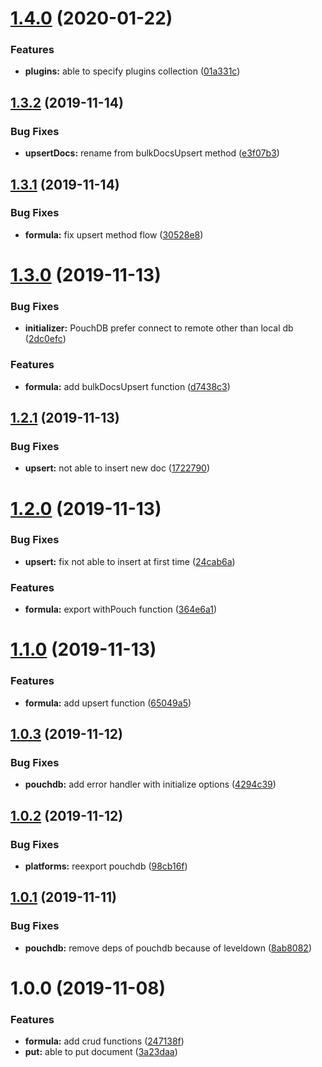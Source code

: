 # [1.4.0](https://github.com/barajs/pouchdb/compare/v1.3.2...v1.4.0) (2020-01-22)


### Features

* **plugins:** able to specify plugins collection ([01a331c](https://github.com/barajs/pouchdb/commit/01a331cd709bd94d9472bca59fe883c085aabd8f))

## [1.3.2](https://github.com/barajs/pouchdb/compare/v1.3.1...v1.3.2) (2019-11-14)


### Bug Fixes

* **upsertDocs:** rename from bulkDocsUpsert method ([e3f07b3](https://github.com/barajs/pouchdb/commit/e3f07b32ec84917fa997329dee731bb84c095c32))

## [1.3.1](https://github.com/barajs/pouchdb/compare/v1.3.0...v1.3.1) (2019-11-14)


### Bug Fixes

* **formula:** fix upsert method flow ([30528e8](https://github.com/barajs/pouchdb/commit/30528e87eed95f55075e7921b240242ef7f51bc2))

# [1.3.0](https://github.com/barajs/pouchdb/compare/v1.2.1...v1.3.0) (2019-11-13)


### Bug Fixes

* **initializer:** PouchDB prefer connect to remote other than local db ([2dc0efc](https://github.com/barajs/pouchdb/commit/2dc0efc40eb2cfdd2c453b7fa5be98befc4f39be))


### Features

* **formula:** add bulkDocsUpsert function ([d7438c3](https://github.com/barajs/pouchdb/commit/d7438c315f7bb939014b7f0bc369e72aa5a56929))

## [1.2.1](https://github.com/barajs/pouchdb/compare/v1.2.0...v1.2.1) (2019-11-13)


### Bug Fixes

* **upsert:** not able to insert new doc ([1722790](https://github.com/barajs/pouchdb/commit/172279008f1040e84c9e3628aa37b2ebbe3bd774))

# [1.2.0](https://github.com/barajs/pouchdb/compare/v1.1.0...v1.2.0) (2019-11-13)


### Bug Fixes

* **upsert:** fix not able to insert at first time ([24cab6a](https://github.com/barajs/pouchdb/commit/24cab6af99d9b570d659164d1e8426eef12572db))


### Features

* **formula:** export withPouch function ([364e6a1](https://github.com/barajs/pouchdb/commit/364e6a1a88be91436a48416fc8408076dcdc8fbe))

# [1.1.0](https://github.com/barajs/pouchdb/compare/v1.0.3...v1.1.0) (2019-11-13)


### Features

* **formula:** add upsert function ([65049a5](https://github.com/barajs/pouchdb/commit/65049a5359ac18f416a71cef927082969cf83ee0))

## [1.0.3](https://github.com/barajs/pouchdb/compare/v1.0.2...v1.0.3) (2019-11-12)


### Bug Fixes

* **pouchdb:** add error handler with initialize options ([4294c39](https://github.com/barajs/pouchdb/commit/4294c39095c96a70507b61c944bfd05eb3e85a51))

## [1.0.2](https://github.com/barajs/pouchdb/compare/v1.0.1...v1.0.2) (2019-11-12)


### Bug Fixes

* **platforms:** reexport pouchdb ([98cb16f](https://github.com/barajs/pouchdb/commit/98cb16fd92964913af777d08a419ab35d047815a))

## [1.0.1](https://github.com/barajs/pouchdb/compare/v1.0.0...v1.0.1) (2019-11-11)


### Bug Fixes

* **pouchdb:** remove deps of pouchdb because of leveldown ([8ab8082](https://github.com/barajs/pouchdb/commit/8ab80820a293240f418eb680b1d5bceb9afbaf5b))

# 1.0.0 (2019-11-08)


### Features

* **formula:** add crud functions ([247138f](https://github.com/barajs/pouchdb/commit/247138f34d16bb9836843ac28a72ee9e29b852af))
* **put:** able to put document ([3a23daa](https://github.com/barajs/pouchdb/commit/3a23daae4264ccafb43ae2c93f477f2f78500629))
